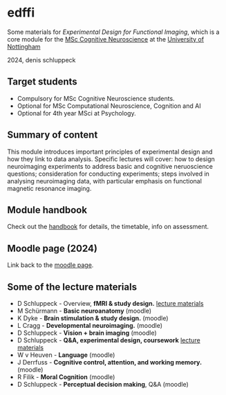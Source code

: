 # edffi

Some materials for *Experimental Design for Functional Imaging*, which is a core module for the [MSc Cognitive Neuroscience](https://www.nottingham.ac.uk/pgstudy/course/taught/cognitive-neuroscience-msc?gclid=CjwKCAjwwo-WBhAMEiwAV4dybRN24hVkXjQx91s85x1KVSwTjH49QbX7YhlWi6UGAriHHpK1pWMkERoCuoAQAvD_BwE) at the [University of Nottingham](https://www.nottingham.ac.uk/psychology/)

2024, denis schluppeck


## Target students

- Compulsory for MSc Cognitive Neuroscience students. 
- Optional for MSc Computational Neuroscience, Cognition and AI  
- Optional for 4th year MSci at Psychology. 


## Summary of content

This module introduces important principles of experimental design and how they link to data analysis. Specific lectures will cover: how to design neuroimaging experiments to address basic and cognitive neruoscience questions; consideration for conducting experiments; steps involved in analysing neuroimaging data, with particular emphasis on functional magnetic resonance imaging.

## Module handbook

Check out the [handbook](00-handbook/Readme.md) for details, the timetable, info on assessment.

## Moodle page (2024)

Link back to the [moodle page](https://moodle.nottingham.ac.uk/course/view.php?id=137637).

## Some of the lecture materials

- D Schluppeck - Overview, **fMRI & study design.** [lecture materials](01-overview+design/)
- M Schürmann  - **Basic neuroanatomy** (moodle)
- K Dyke       - **Brain stimulation & study design.** (moodle)
- L Cragg      - **Developmental neuroimaging.** (moodle)
- D Schluppeck - **Vision + brain imaging** (moodle)
- D Schluppeck - **Q&A, experimental design, coursework** [lecture materials](06-design-q+a/index.md)
- W v Heuven   - **Language** (moodle)
- J Derrfuss   - **Cognitive control, attention, and working memory.** (moodle)
- R Filik      - **Moral Cognition** (moodle)
- D Schluppeck - **Perceptual decision making**, Q&A (moodle)



